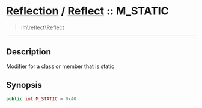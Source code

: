# [Reflection](reflect.md) / [Reflect](reflect-Reflect.md) :: M_STATIC
 > im\reflect\Reflect
____

## Description
Modifier for a class or member that is static

## Synopsis
```php
public int M_STATIC = 0x40
```
